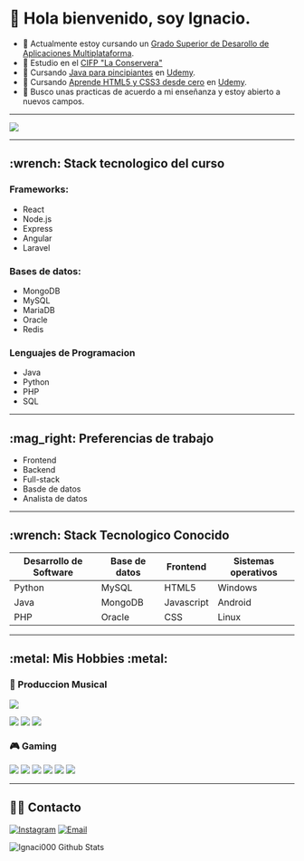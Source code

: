 # :wave: Hola bienvenido, soy Ignacio.

 
- :book: Actualmente estoy cursando un [Grado Superior de Desarollo de Aplicaciones Multiplataforma](https://todofp.es/que-estudiar/familias-profesionales/informatica-comunicaciones/des-aplicaciones-multiplataforma.html).
- :briefcase: Estudio en el [CIFP "La Conservera"](https://sites.google.com/view/fplaconservera/ies-los-albares-de-cieza?authuser=0)
- :hammer: Cursando [Java para pincipiantes](https://www.udemy.com/course/java-para-principiantes-hackaprende/) en [Udemy](https://www.udemy.com/es/).
- :hammer: Cursando [Aprende HTML5 y CSS3 desde cero](https://www.udemy.com/course/aprende-html5-y-css3-desde-cero/) en [Udemy](https://www.udemy.com/es/).
- :eyes: Busco unas practicas de acuerdo a mi enseñanza y estoy abierto a nuevos campos.

---

![](https://preview.redd.it/n93k6oc2wab71.png?width=640&crop=smart&auto=webp&s=b4645f45f103cd8c7fa00da1e017ac375a1d6e3a)

---

<h2> :wrench: Stack tecnologico del curso</h2>

### Frameworks: 

- React
- Node.js
- Express
- Angular
- Laravel

### Bases de datos:

- MongoDB
- MySQL
- MariaDB
- Oracle
- Redis

### Lenguajes de Programacion
- Java
- Python
- PHP
- SQL

---

<h2> :mag_right: Preferencias de trabajo</h2>

- Frontend
- Backend
- Full-stack
- Basde de datos
- Analista de datos

---

<h2> :wrench: Stack Tecnologico Conocido</h2>

|Desarrollo de Software| Base de datos |      Frontend      | Sistemas operativos |
| -------------------- | ------------- | ------------------ | ------------------- |
|       Python         |    MySQL      |       HTML5        | Windows             |
|       Java           |    MongoDB    |     Javascript     | Android             |
|       PHP            |    Oracle     |        CSS         | Linux               |

---

<h2> :metal: Mis Hobbies :metal: </h2>

### :minidisc: Produccion Musical 

![](https://ableton-production.imgix.net/components/text-beside-media/web-browser.png?auto=compress%2Cformat&w=768)

<img src="https://img.shields.io/badge/Ableton Live-%23000000.svg?&style=for-the-badge" />
<img src="https://img.shields.io/badge/FL Studio-%23000000.svg?&style=for-the-badge" />
<img src="https://img.shields.io/badge/Cubase-%23000000.svg?&style=for-the-badge" />

### :video_game: Gaming
<div display="flex">
  <img src="https://img.shields.io/badge/Steam-%23000000.svg?&style=for-the-badge&logo=steam&logoColor=white" />
  <img src="https://img.shields.io/badge/epic%20games%20-%23000000.svg?&style=for-the-badge&logo=epic%20games&logoColor=white"/>
  <img src="https://img.shields.io/badge/Blizzard-%23000000.svg?&style=for-the-badge" />
  <img src="https://img.shields.io/badge/Diablo IV-%23000000.svg?&style=for-the-badge" />
  <img src="https://img.shields.io/badge/Age Of Empires IV-%23000000.svg?&style=for-the-badge" />
  <img src="https://img.shields.io/badge/counter%20strike 2-%23000000.svg?&style=for-the-badge&logo=counter-strike" />
</div>

---

<h2> 🤝🏻 Contacto </h2>

<a href="https://www.instagram.com/zeusindahood/"><img alt="Instagram" src="https://img.shields.io/badge/Instagram-zeusindahood-blue?style=flat-square&logo=instagram"></a>
<a href="mailto:448207@alu.murciaeduca.es"><img alt="Email" src="https://img.shields.io/badge/Email-448207@alu.murciaeduca.es-blue?style=flat-square&logo=gmail"></a>

![Ignaci000 Github Stats](https://github-readme-stats.vercel.app/api?username=Ignaci000&show_icons=true&title_color=fff&icon_color=79ff97&text_color=9f9f9f&bg_color=151515)







<!---
Ignaci000/Ignaci000 is a ✨ special ✨ repository because its `README.md` (this file) appears on your GitHub profile.
You can click the Preview link to take a look at your changes.
--->
